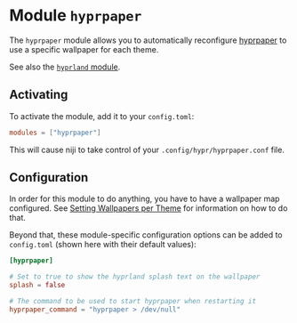 # Module `hyprpaper`

The `hyprpaper` module allows you to automatically reconfigure [hyprpaper](https://github.com/hyprwm/hyprpaper)
to use a specific wallpaper for each theme.

See also the [`hyprland` module](./hyprland.md).

## Activating

To activate the module, add it to your `config.toml`:

```toml
modules = ["hyprpaper"]
```

This will cause niji to take control of your `.config/hypr/hyprpaper.conf` file.

## Configuration

In order for this module to do anything, you have to have a wallpaper map configured.
See [Setting Wallpapers per Theme](../configuration.md#setting-wallpapers-per-theme)
for information on how to do that.

Beyond that, these module-specific configuration options can be added to `config.toml` (shown here
with their default values):

```toml
[hyprpaper]

# Set to true to show the hyprland splash text on the wallpaper
splash = false

# The command to be used to start hyprpaper when restarting it
hyprpaper_command = "hyprpaper > /dev/null"
```
